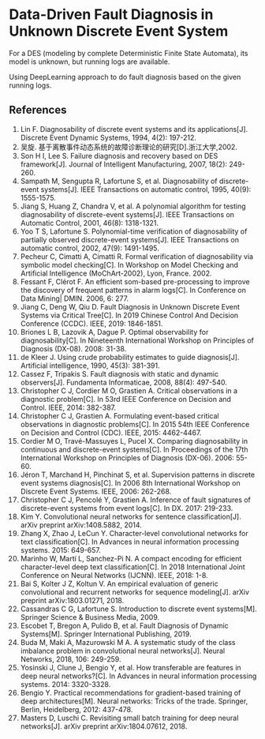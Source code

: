 # Data-Driven Fault Diagnosis in Unknown Discrete Event System

For a DES (modeling by complete Deterministic Finite State Automata), its model is unknown, but running logs are available. 

Using DeepLearning approach to do fault diagnosis based on the given running logs.

## References

1. Lin F. Diagnosability of discrete event systems and its applications[J]. Discrete Event Dynamic Systems, 1994, 4(2): 197-212.
2. 吴旋. 基于离散事件动态系统的故障诊断理论的研究[D].浙江大学,2002.
3. Son H I, Lee S. Failure diagnosis and recovery based on DES framework[J]. Journal of Intelligent Manufacturing, 2007, 18(2): 249-260.
4. Sampath M, Sengupta R, Lafortune S, et al. Diagnosability of discrete-event systems[J]. IEEE Transactions on automatic control, 1995, 40(9): 1555-1575.
5. Jiang S, Huang Z, Chandra V, et al. A polynomial algorithm for testing diagnosability of discrete-event systems[J]. IEEE Transactions on Automatic Control, 2001, 46(8): 1318-1321.
6. Yoo T S, Lafortune S. Polynomial-time verification of diagnosability of partially observed discrete-event systems[J]. IEEE Transactions on automatic control, 2002, 47(9): 1491-1495.
7. Pecheur C, Cimatti A, Cimatti R. Formal verification of diagnosability via symbolic model checking[C]. In Workshop on Model Checking and Artificial Intelligence (MoChArt-2002), Lyon, France. 2002.
8. Fessant F, Clérot F. An efficient som-based pre-processing to improve the discovery of frequent patterns in alarm logs[C]. In Conference on Data Mining| DMIN. 2006, 6: 277.
9. Jiang C, Deng W, Qiu D. Fault Diagnosis in Unknown Discrete Event Systems via Critical Tree[C]. In 2019 Chinese Control And Decision Conference (CCDC). IEEE, 2019: 1846-1851.
10. Briones L B, Lazovik A, Dague P. Optimal observability for diagnosability[C]. In Nineteenth International Workshop on Principles of Diagnosis (DX-08). 2008: 31-38.
11. de Kleer J. Using crude probability estimates to guide diagnosis[J]. Artificial intelligence, 1990, 45(3): 381-391.
12. Cassez F, Tripakis S. Fault diagnosis with static and dynamic observers[J]. Fundamenta Informaticae, 2008, 88(4): 497-540.
13. Christopher C J, Cordier M O, Grastien A. Critical observations in a diagnostic problem[C]. In 53rd IEEE Conference on Decision and Control. IEEE, 2014: 382-387.
14. Christopher C J, Grastien A. Formulating event-based critical observations in diagnostic problems[C]. In 2015 54th IEEE Conference on Decision and Control (CDC). IEEE, 2015: 4462-4467.
15. Cordier M O, Travé-Massuyes L, Pucel X. Comparing diagnosability in continuous and discrete-event systems[C]. In Proceedings of the 17th International Workshop on Principles of Diagnosis (DX-06). 2006: 55-60.
16. Jéron T, Marchand H, Pinchinat S, et al. Supervision patterns in discrete event systems diagnosis[C]. In 2006 8th International Workshop on Discrete Event Systems. IEEE, 2006: 262-268.
17. Christopher C J, Pencolé Y, Grastien A. Inference of fault signatures of discrete-event systems from event logs[C]. In DX. 2017: 219-233.
18. Kim Y. Convolutional neural networks for sentence classification[J]. arXiv preprint arXiv:1408.5882, 2014.
19. Zhang X, Zhao J, LeCun Y. Character-level convolutional networks for text classification[C]. In Advances in neural information processing systems. 2015: 649-657.
20. Marinho W, Martí L, Sanchez-Pi N. A compact encoding for efficient character-level deep text classification[C]. In 2018 International Joint Conference on Neural Networks (IJCNN). IEEE, 2018: 1-8.
21. Bai S, Kolter J Z, Koltun V. An empirical evaluation of generic convolutional and recurrent networks for sequence modeling[J]. arXiv preprint arXiv:1803.01271, 2018.
22. Cassandras C G, Lafortune S. Introduction to discrete event systems[M]. Springer Science & Business Media, 2009.
23. Escobet T, Bregon A, Pulido B, et al. Fault Diagnosis of Dynamic Systems[M]. Springer International Publishing, 2019.
24. Buda M, Maki A, Mazurowski M A. A systematic study of the class imbalance problem in convolutional neural networks[J]. Neural Networks, 2018, 106: 249-259.
25. Yosinski J, Clune J, Bengio Y, et al. How transferable are features in deep neural networks?[C]. In Advances in neural information processing systems. 2014: 3320-3328.
26. Bengio Y. Practical recommendations for gradient-based training of deep architectures[M]. Neural networks: Tricks of the trade. Springer, Berlin, Heidelberg, 2012: 437-478.
27. Masters D, Luschi C. Revisiting small batch training for deep neural networks[J]. arXiv preprint arXiv:1804.07612, 2018.
